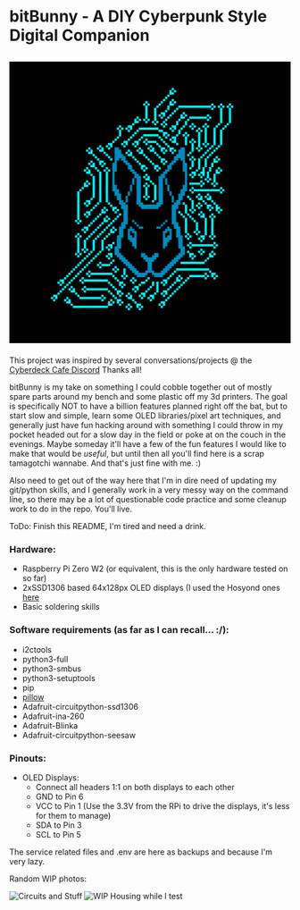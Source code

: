# bitBunny - A DIY Cyberpunk Style Digital Companion
![bitBunny logo image](https://github.com/CalvinTrop/bitbunny/blob/ecb95f06eaddae4525e7298fd253b8b337d3cf19/CyberBun.png)
----------------------------------------------------
This project was inspired by several conversations/projects @ the [Cyberdeck Cafe Discord](https://discord.gg/EnC4padt7z)
Thanks all!

bitBunny is my take on something I could cobble together out of mostly spare parts around my bench and some plastic off
my 3d printers. The goal is specifically NOT to have a billion features planned right off the bat, but to start slow and
simple, learn some OLED libraries/pixel art techniques, and generally just have fun hacking around with something I
could throw in my pocket headed out for a slow day in the field or poke at on the couch in the evenings. Maybe someday
it'll have a few of the fun features I would like to make that would be *useful*, but until then all you'll find here is
a scrap tamagotchi wannabe. And that's just fine with me. :)

Also need to get out of the way here that I'm in dire need of updating my git/python skills, and I generally work in a
very messy way on the command line, so there may be a lot of questionable code practice and some cleanup work to do in
the repo. You'll live.

ToDo: Finish this README, I'm tired and need a drink.

### Hardware:
  - Raspberry Pi Zero W2 (or equivalent, this is the only hardware tested on so far)
  - 2xSSD1306 based 64x128px OLED displays (I used the Hosyond ones [here](https://www.amazon.com/dp/B0BFD4X6YV)
  - Basic soldering skills

### Software requirements (as far as I can recall... :/):
  - i2ctools
  - python3-full
  - python3-smbus
  - python3-setuptools
  - pip
  - [pillow](https://pillow.readthedocs.io/en/stable/)
  - Adafruit-circuitpython-ssd1306
  - Adafruit-ina-260
  - Adafruit-Blinka
  - Adafruit-circuitpython-seesaw

### Pinouts:
  - OLED Displays:
      - Connect all headers 1:1 on both displays to each other
      - GND to Pin 6
      - VCC to Pin 1 (Use the 3.3V from the RPi to drive the displays, it's less for them to manage)
      - SDA to Pin 3
      - SCL to Pin 5

The service related files and .env are here as backups and because I'm very lazy.

Random WIP photos:

![Circuits and Stuff](https://i.ibb.co/ngcHpcN/bitbunny-WIP-3-JAN25.png)
![WIP Housing while I test](https://i.ibb.co/Ldzm3pR0/bbWIP.jpg)
